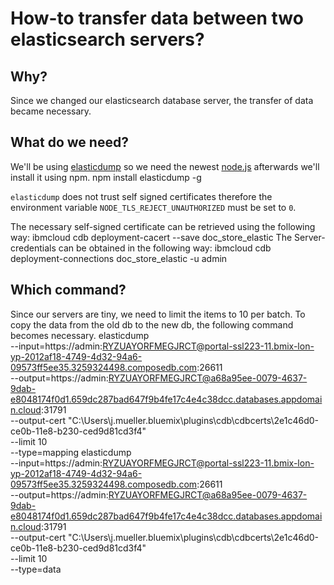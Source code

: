 How-to transfer data between two elasticsearch servers?
=======================================================

Why?
----
Since we changed our elasticsearch database server, the transfer of data became necessary.

What do we need?
----------------
We'll be using [elasticdump](https://github.com/taskrabbit/elasticsearch-dump) so we need the newest [node.js](https://nodejs.org/en/download/)
afterwards we'll install it using npm.
    npm install elasticdump -g

`elasticdump` does not trust self signed certificates therefore the environment variable `NODE_TLS_REJECT_UNAUTHORIZED` must be set to `0`.

The necessary self-signed certificate can be retrieved using the following way:
    ibmcloud cdb deployment-cacert --save doc_store_elastic
The Server-credentials can be obtained in the following way:
    ibmcloud cdb deployment-connections doc_store_elastic -u admin

Which command?
--------------
Since our servers are tiny, we need to limit the items to 10 per batch.
To copy the data from the old db to the new db, the following command becomes necessary.
    elasticdump \
      --input=https://admin:RYZUAYORFMEGJRCT@portal-ssl223-11.bmix-lon-yp-2012af18-4749-4d32-94a6-09573ff5ee35.3259324498.composedb.com:26611 \
      --output=https://admin:RYZUAYORFMEGJRCT@a68a95ee-0079-4637-9dab-e8048174f0d1.659dc287bad647f9b4fe17c4e4c38dcc.databases.appdomain.cloud:31791 \
      --output-cert "C:\Users\j.mueller\.bluemix\plugins\cdb\cdbcerts\2e1c46d0-ce0b-11e8-b230-ced9d81cd3f4" \
      --limit 10 \
      --type=mapping
    elasticdump \
      --input=https://admin:RYZUAYORFMEGJRCT@portal-ssl223-11.bmix-lon-yp-2012af18-4749-4d32-94a6-09573ff5ee35.3259324498.composedb.com:26611 \
      --output=https://admin:RYZUAYORFMEGJRCT@a68a95ee-0079-4637-9dab-e8048174f0d1.659dc287bad647f9b4fe17c4e4c38dcc.databases.appdomain.cloud:31791 \
      --output-cert "C:\Users\j.mueller\.bluemix\plugins\cdb\cdbcerts\2e1c46d0-ce0b-11e8-b230-ced9d81cd3f4" \
      --limit 10 \
      --type=data